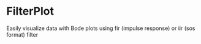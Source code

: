 # FilterPlot
Easily visualize data with Bode plots using fir (impulse response) or iir (sos format) filter

